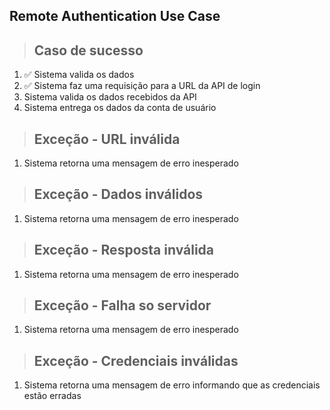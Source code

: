 ## Remote Authentication Use Case

> ## Caso de sucesso

1. ✅ Sistema valida os dados
2. ✅ Sistema faz uma requisição para a URL da API de login
3. Sistema valida os dados recebidos da API
4. Sistema entrega os dados da conta de usuário

> ## Exceção - URL inválida

1. Sistema retorna uma mensagem de erro inesperado

> ## Exceção - Dados inválidos

1. Sistema retorna uma mensagem de erro inesperado

> ## Exceção - Resposta inválida

1. Sistema retorna uma mensagem de erro inesperado

> ## Exceção - Falha so servidor

1. Sistema retorna uma mensagem de erro inesperado

> ## Exceção - Credenciais inválidas

1. Sistema retorna uma mensagem de erro informando que as credenciais estão erradas
